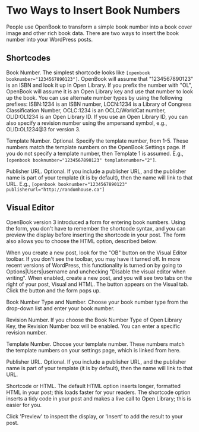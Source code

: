 <h1>Two Ways to Insert Book Numbers</h1>

<p>People use OpenBook to transform a simple book number into a book cover image and other rich book data. There are two ways to insert the book number into your WordPress posts.</p>

<h2>Shortcodes</h2>

Book Number. The simplest shortcode looks like `[openbook booknumber="1234567890123"]`. OpenBook will assume that "1234567890123" is an ISBN and look it up in Open Library. If you prefix the number with "OL", OpenBook will assume it is an Open Library key and use that number to look up the book. You can use alternate number types by using the following prefixes: ISBN:1234 is an ISBN number, LCCN:1234 is a Library of Congress Classification Number, OCLC:1234 is an OCLC/WorldCat number, OLID:OL1234 is an Open Library ID. If you use an Open Library ID, you can also specify a revision number using the ampersand symbol, e.g., OLID:OL1234@3 for version 3.

Template Number. Optional. Specify the template number, from 1-5. These numbers match the template numbers on the OpenBook Settings page. If you do not specify a template number, then Template 1 is assumed. E.g., `[openbook booknumber="1234567890123" templatenumber="2"]`.

Publisher URL. Optional. If you include a publisher URL, and the publisher name is part of your template (it is by default), then the name will link to that URL. E.g., `[openbook booknumber="1234567890123" publisherurl="http://randomhouse.ca"]`

<h2>Visual Editor</h2>

OpenBook version 3 introduced a form for entering book numbers. Using the form, you don't have to remember the shortcode syntax, and you can preview the display before inserting the shortcode in your post. The form also allows you to choose the HTML option, described below.

When you create a new post, look for the "OB" button on the Visual Editor toolbar. If you don't see the toolbar, you may have it turned off. In more recent versions of WordPress, this functionality is turned on by going to Options|Users|username and unchecking "Disable the visual editor when writing". When enabled, create a new post, and you will see two tabs on the right of your post, Visual and HTML. The button appears on the Visual tab. Click the button and the form pops up.

Book Number Type and Number. Choose your book number type from the drop-down list and enter your book number.

Revision Number. If you choose the Book Number Type of Open Library Key, the Revision Number box will be enabled. You can enter a specific revision number.

Template Number. Choose your template number. These numbers match the template numbers on your settings page, which is linked from here.

Publisher URL. Optional. If you include a publisher URL, and the publisher name is part of your template (it is by default), then the name will link to that URL.

Shortcode or HTML. The default HTML option inserts longer, formatted HTML in your post; this loads faster for your readers. The shortcode option inserts a tidy code in your post and makes a live call to Open Library; this is easier for you.

Click 'Preview' to inspect the display, or 'Insert' to add the result to your post.